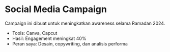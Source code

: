 # Social Media Campaign 
Campaign ini dibuat untuk meningkatkan awareness selama Ramadan 2024.
- Tools: Canva, Capcut
- Hasil: Engagement meningkat 40%
- Peran saya: Desain, copywriting, dan analisis performa
